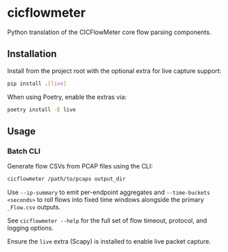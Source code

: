 # cicflowmeter

Python translation of the CICFlowMeter core flow parsing components.

## Installation

Install from the project root with the optional extra for live capture support:

```bash
pip install .[live]
```

When using Poetry, enable the extras via:

```bash
poetry install -E live
```

## Usage

### Batch CLI

Generate flow CSVs from PCAP files using the CLI:

```bash
cicflowmeter /path/to/pcaps output_dir
```

Use `--ip-summary` to emit per-endpoint aggregates and `--time-buckets <seconds>` to roll flows into fixed time windows alongside the primary `_Flow.csv` outputs.

See `cicflowmeter --help` for the full set of flow timeout, protocol, and logging options.

Ensure the `live` extra (Scapy) is installed to enable live packet capture.
